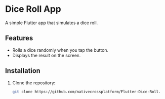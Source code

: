# Dice Roll App

A simple Flutter app that simulates a dice roll.

## Features
- Rolls a dice randomly when you tap the button.
- Displays the result on the screen.

## Installation

1. Clone the repository:

   ```bash
   git clone https://github.com/nativecrossplatform/Flutter-Dice-Roll.git
